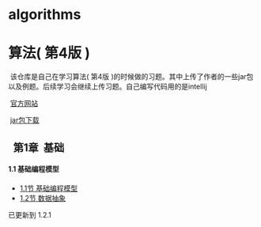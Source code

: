 # algorithms

算法( 第4版 )
=====
  该仓库是自己在学习算法( 第4版 )的时候做的习题。其中上传了作者的一些jar包以及例题。后续学习会继续上传习题。自己编写代码用的是intellij
  
  [官方网站](https://algs4.cs.princeton.edu/home/)
  
  [jar包下载](https://algs4.cs.princeton.edu/code/algs4.jar)
  
  
  
  
第1章  基础
----


#### 1.1 基础编程模型

* [1.1节 基础编程模型](https://github.com/BEFORE-4/algorithms/tree/master/src/test/chap1/chap1_1 "1.1节练习")
* [1.2节 数据抽象](https://github.com/BEFORE-4/algorithms/tree/master/src/test/chap1/chap1_2 "1.2节练习")

已更新到 1.2.1
